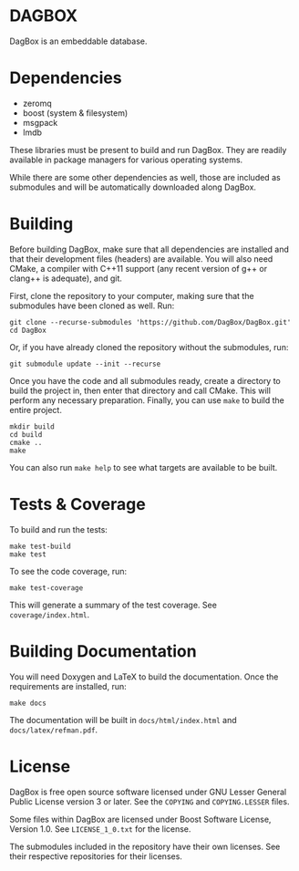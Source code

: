 # DAGBOX

DagBox is an embeddable database.

# Dependencies

* zeromq
* boost (system & filesystem)
* msgpack
* lmdb

These libraries must be present to build and run DagBox. They are
readily available in package managers for various operating systems.

While there are some other dependencies as well, those are included as
submodules and will be automatically downloaded along DagBox.

# Building

Before building DagBox, make sure that all dependencies are installed
and that their development files (headers) are available. You will
also need CMake, a compiler with C++11 support (any recent version of
g++ or clang++ is adequate), and git.

First, clone the repository to your computer, making sure that the
submodules have been cloned as well. Run:

```
git clone --recurse-submodules 'https://github.com/DagBox/DagBox.git'
cd DagBox
```

Or, if you have already cloned the repository without the submodules,
run:

```
git submodule update --init --recurse
```

Once you have the code and all submodules ready, create a directory to
build the project in, then enter that directory and call CMake. This
will perform any necessary preparation. Finally, you can use `make`
to build the entire project.

```
mkdir build
cd build
cmake ..
make
```

You can also run `make help` to see what targets are available to be built.

# Tests & Coverage

To build and run the tests:

```
make test-build
make test
```

To see the code coverage, run:

```
make test-coverage
```

This will generate a summary of the test coverage. See
`coverage/index.html`.

# Building Documentation

You will need Doxygen and LaTeX to build the documentation. Once the
requirements are installed, run:

```
make docs
```

The documentation will be built in `docs/html/index.html` and
`docs/latex/refman.pdf`.

# License

DagBox is free open source software licensed under GNU Lesser General
Public License version 3 or later. See the `COPYING` and
`COPYING.LESSER` files.

Some files within DagBox are licensed under Boost Software License,
Version 1.0. See `LICENSE_1_0.txt` for the license.

The submodules included in the repository have their own licenses. See
their respective repositories for their licenses.

